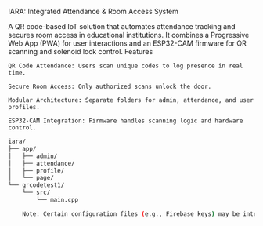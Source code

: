 IARA: Integrated Attendance & Room Access System

A QR code-based IoT solution that automates attendance tracking and secures room access in educational institutions. It combines a Progressive Web App (PWA) for user interactions and an ESP32-CAM firmware for QR scanning and solenoid lock control.
Features

    QR Code Attendance: Users scan unique codes to log presence in real time.

    Secure Room Access: Only authorized scans unlock the door.

    Modular Architecture: Separate folders for admin, attendance, and user profiles.

    ESP32-CAM Integration: Firmware handles scanning logic and hardware control.
```bash
iara/
├── app/
│   ├── admin/
│   ├── attendance/
│   ├── profile/
│   └── page/
└── qrcodetest1/
    └── src/
        └── main.cpp

    Note: Certain configuration files (e.g., Firebase keys) may be intentionally missing and must be provided separately.

